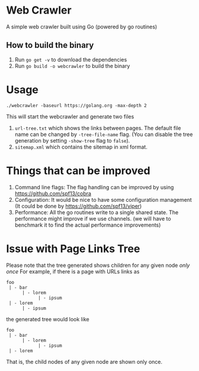 # Web Crawler
A simple web crawler built using Go (powered by go routines)

## How to build the binary
1. Run `go get -v` to download the dependencies
2. Run `go build -o webcrawler` to build the binary

# Usage
`./webcrawler -baseurl https://golang.org -max-depth 2`

This will start the webcrawler and generate two files
1. `url-tree.txt` which shows the links between pages. The default file name can
   be changed by `-tree-file-name` flag. (You can disable the tree generation by
   setting `-show-tree` flag to `false`).
2. `sitemap.xml` which contains the sitemap in xml format.

# Things that can be improved
1. Command line flags: The flag handling can be improved by using https://github.com/spf13/cobra
2. Configuration: It would be nice to have some configuration management (It
   could be done by https://github.com/spf13/viper)
3. Performance: All the go routines write to a single shared state. The
   performance might improve if we use channels. (we will have to benchmark it
   to find the actual performance improvements)

# Issue with Page Links Tree
Please note that the tree generated shows children for any given node *only
once*
For example, if there is a page with URLs links as
```
foo
 | - bar
      | - lorem
            | - ipsum
 | - lorem
      | - ipsum
```
the generated tree would look like
```
foo
 | - bar
      | - lorem
            | - ipsum
 | - lorem
```
That is, the child nodes of any given node are shown only once.